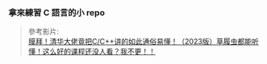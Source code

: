 ### 拿來練習 C 語言的小 repo

> 參考影片:  
[膜拜！清华大佬竟把C/C++讲的如此通俗易懂！（2023版）草履虫都能听懂！这么好的课程还没人看？我不更！！](https://www.bilibili.com/video/BV1z14y117ve/?p=1)